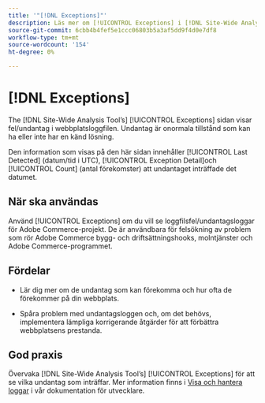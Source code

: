 ```yaml
---
title: '"[!DNL Exceptions]"'
description: Läs mer om [!UICONTROL Exceptions] i [!DNL Site-Wide Analysis Tool], när det ska användas, dess fördelar och bästa praxis.
source-git-commit: 6cbb4b4fef5e1ccc06803b5a3af5dd9f4d0e7df8
workflow-type: tm+mt
source-wordcount: '154'
ht-degree: 0%

---
```


# [!DNL Exceptions]

The [!DNL Site-Wide Analysis Tool’s] [!UICONTROL Exceptions] sidan visar fel/undantag i webbplatsloggfilen. Undantag är onormala tillstånd som kan ha eller inte har en känd lösning.

Den information som visas på den här sidan innehåller [!UICONTROL Last Detected] (datum/tid i UTC), [!UICONTROL Exception Detail]och [!UICONTROL Count] (antal förekomster) att undantaget inträffade det datumet.

## När ska användas

Använd [!UICONTROL Exceptions] om du vill se loggfilsfel/undantagsloggar för Adobe Commerce-projekt. De är användbara för felsökning av problem som rör Adobe Commerce bygg- och driftsättningshooks, molntjänster och Adobe Commerce-programmet.

## Fördelar

* Lär dig mer om de undantag som kan förekomma och hur ofta de förekommer på din webbplats.

* Spåra problem med undantagsloggen och, om det behövs, implementera lämpliga korrigerande åtgärder för att förbättra webbplatsens prestanda.

## God praxis

Övervaka [!DNL Site-Wide Analysis Tool’s] [!UICONTROL Exceptions] för att se vilka undantag som inträffar. Mer information finns i [Visa och hantera loggar](https://devdocs.magento.com/cloud/project/log-locations.html) i vår dokumentation för utvecklare.
